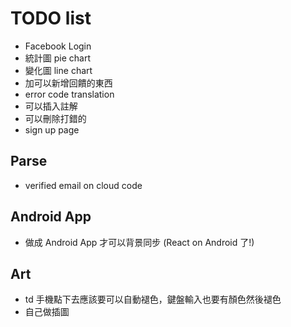 # TODO list

- Facebook Login
- 統計圖 pie chart
- 變化圖 line chart
- 加可以新增回饋的東西
- error code translation
- 可以插入註解
- 可以刪除打錯的
- sign up page

## Parse

- verified email on cloud code

## Android App

- 做成 Android App 才可以背景同步 (React on Android 了!)

## Art

- td 手機點下去應該要可以自動褪色，鍵盤輸入也要有顏色然後褪色
- 自己做插圖